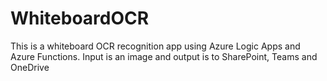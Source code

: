 # WhiteboardOCR
This is a whiteboard OCR recognition app using Azure Logic Apps and Azure Functions. Input is an image and output is to SharePoint, Teams and OneDrive
